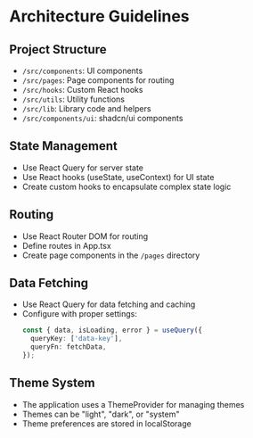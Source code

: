 
# Architecture Guidelines

## Project Structure
- `/src/components`: UI components
- `/src/pages`: Page components for routing
- `/src/hooks`: Custom React hooks
- `/src/utils`: Utility functions
- `/src/lib`: Library code and helpers
- `/src/components/ui`: shadcn/ui components

## State Management
- Use React Query for server state
- Use React hooks (useState, useContext) for UI state
- Create custom hooks to encapsulate complex state logic

## Routing
- Use React Router DOM for routing
- Define routes in App.tsx
- Create page components in the `/pages` directory

## Data Fetching
- Use React Query for data fetching and caching
- Configure with proper settings:
  ```typescript
  const { data, isLoading, error } = useQuery({
    queryKey: ['data-key'],
    queryFn: fetchData,
  });
  ```

## Theme System
- The application uses a ThemeProvider for managing themes
- Themes can be "light", "dark", or "system"
- Theme preferences are stored in localStorage
